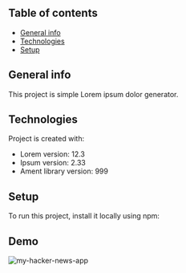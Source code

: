 ## Table of contents
* [General info](#general-info)
* [Technologies](#technologies)
* [Setup](#setup)

## General info
This project is simple Lorem ipsum dolor generator.
	
## Technologies
Project is created with:
* Lorem version: 12.3
* Ipsum version: 2.33
* Ament library version: 999
	
## Setup
To run this project, install it locally using npm:

## Demo
![my-hacker-news-app](https://user-images.githubusercontent.com/25241187/149272619-11c02e58-ab94-44e9-96f9-80f4e950765c.gif)
